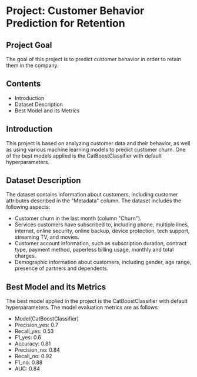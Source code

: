 # Project: Customer Behavior Prediction for Retention

## Project Goal
The goal of this project is to predict customer behavior in order to retain them in the company.

## Contents
- Introduction
- Dataset Description
- Best Model and its Metrics

## Introduction
This project is based on analyzing customer data and their behavior, as well as using various machine learning models to predict customer churn. One of the best models applied is the CatBoostClassifier with default hyperparameters.

## Dataset Description
The dataset contains information about customers, including customer attributes described in the "Metadata" column. The dataset includes the following aspects:
- Customer churn in the last month (column "Churn").
- Services customers have subscribed to, including phone, multiple lines, internet, online security, online backup, device protection, tech support, streaming TV, and movies.
- Customer account information, such as subscription duration, contract type, payment method, paperless billing usage, monthly and total charges.
- Demographic information about customers, including gender, age range, presence of partners and dependents.

## Best Model and its Metrics
The best model applied in the project is the CatBoostClassifier with default hyperparameters. The model evaluation metrics are as follows:

- Model(CatBoostClassifier)
- Precision_yes: 0.7
- Recall_yes: 0.53
- F1_yes: 0.6
- Accuracy: 0.81
- Precision_no: 0.84
- Recall_no: 0.92
- F1_no: 0.88
- AUC: 0.84


